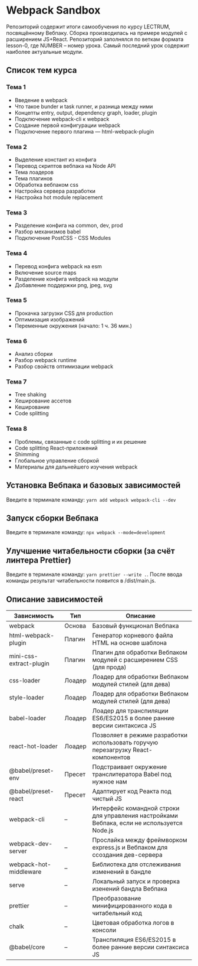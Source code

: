 # Webpack Sandbox

Репозиторий содержит итоги самообучения по курсу LECTRUM, посвящённому Вебпаку.
Сборка производилась на примере модулей с расширением JS+React.
Репозиторий заполнялся по веткам формата lesson-0<NUMBER>, где NUMBER – номер урока.
Самый последний урок содержит наиболее актуальные модули.

## Список тем курса

### Тема 1

- Введение в webpack
- Что такое bunder и task runner, и разница между ними
- Концепты entry, output, dependency graph, loader, plugin
- Подключение webpack-cli к webpack
- Создание первой конфигурации webpack
- Подключение первого плагина — html-webpack-plugin

### Тема 2

- Выделение констант из конфига
- Перевод скриптов вебпака на Node API
- Тема лоадеров
- Тема плагинов
- Обработка вебпаком css
- Настройка сервера разработки
- Настройка hot module replacement

### Тема 3

- Разделение конфига на common, dev, prod
- Разбор механизмов babel
- Подключение PostCSS - CSS Modules

### Тема 4

- Перевод конфига webpack на esm
- Включение source maps
- Разделение конфига webpack на модули
- Добавление поддержки png, jpeg, svg

### Тема 5

- Прокачка загрузки CSS для production
- Оптимизация изображений
- Переменные окружения (начало: 1 ч. 36 мин.)

### Тема 6

- Анализ сборки
- Разбор webpack runtime
- Разбор свойств оптимизации webpack

### Тема 7

- Tree shaking
- Хеширование ассетов
- Кеширование
- Code splitting

### Тема 8

- Проблемы, связанные с code splitting и их решение
- Code splitting React-приложений
- Shimming
- Глобальное управление сборкой
- Материалы для дальнейшего изучения webpack

## Установка Вебпака и базовых зависимостей

Введите в терминале команду: `yarn add webpack webpack-cli --dev`

## Запуск сборки Вебпака

Введите в терминале команду: `npx webpack --mode=development`

## Улучшение читабельности сборки (за счёт линтера Prettier)

Введите в терминале команду: `yarn prettier --write .`.
После ввода команды результат читабельности появится в /dist/main.js.

## Описание зависимостей

| Зависимость             | Тип    | Описание                                                                                    |
| ----------------------- | ------ | ------------------------------------------------------------------------------------------- |
| webpack                 | Основа | Базовый функционал Вебпака                                                                  |
| html-webpack-plugin     | Плагин | Генератор корневого файла HTML на основе шаблона                                            |
| mini-css-extract-plugin | Плагин | Плагин для обработки Вебпаком модулей с расширением CSS (для прода)                         |
| css-loader              | Лоадер | Лоадер для обработки Вебпаком модулей стилей (для дева)                                     |
| style-loader            | Лоадер | Лоадер для обработки Вебпаком модулей стилей (для дева)                                     |
| babel-loader            | Лоадер | Лоадер для транспиляции ES6/ES2015 в более ранние версии синтаксиса JS                      |
| react-hot-loader        | Лоадер | Позволяет в режиме разработки использовать горучую перезагрузку React-компонентов           |
| @babel/preset-env       | Пресет | Подстраивает окружение транслитератора Babel под нужное нам                                 |
| @babel/preset-react     | Пресет | Адаптирует код Реакта под чистый JS                                                         |
| webpack-cli             | –      | Интерфейс командной строки для управления настройками Вебпака, если не используется Node.js |
| webpack-dev-server      | –      | Прослайка между фреймворком express.js и Вебпаком для ссоздания дев-сервера                 |
| webpack-hot-middleware  | –      | Библиотека для отслеживания изменений в бандле                                              |
| serve                   | –      | Локальный запуск и проверка изенений бандла Вебпака                                         |
| prettier                | –      | Преобразование минифицированного кода в читабельный код                                     |
| chalk                   | –      | Цветовая обработка логов в консоли                                                          |
| @babel/core             | –      | Транспиляция ES6/ES2015 в более ранние версии синтаксиса JS                                 |
